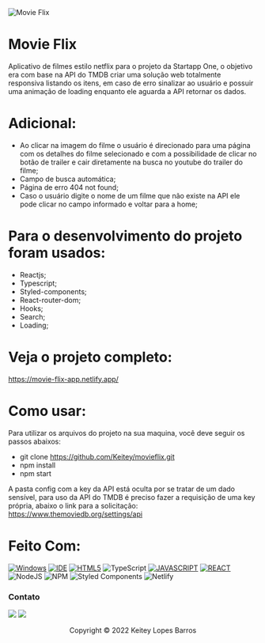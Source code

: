 <img src="public/gif/movieflix.gif" alt="Movie Flix">

# Movie Flix

Aplicativo de filmes estilo netflix para o projeto da Startapp One, o objetivo era com base na API do TMDB criar uma solução web totalmente responsiva listando os itens, em caso de erro sinalizar ao usuário e possuir uma animação de loading enquanto ele aguarda a API retornar os dados.
# Adicional:
* Ao clicar na imagem do filme o usuário é direcionado para uma página com os detalhes do filme selecionado e com a possibilidade de clicar no botão de trailer e cair diretamente na busca no youtube do trailer do filme;
* Campo de busca automática;
* Página de erro 404 not found;
* Caso o usuário digite o nome de um filme que não existe na API ele pode clicar no campo informado e voltar para a home;

# Para o desenvolvimento do projeto foram usados:
* Reactjs;
* Typescript;
* Styled-components;
* React-router-dom;
* Hooks;
* Search;
* Loading;

# Veja o projeto completo:
https://movie-flix-app.netlify.app/

# Como usar:
Para utilizar os arquivos do projeto na sua maquina, você deve seguir os passos abaixos:

* git clone https://github.com/Keitey/movieflix.git
* npm install
* npm start

A pasta config com a key da API está oculta por se tratar de um dado sensível, para uso da API do TMDB é preciso fazer a requisição de uma key própria, abaixo o link para a solicitação:
https://www.themoviedb.org/settings/api

# Feito Com:

[![Windows](https://img.shields.io/badge/Windows-0078D6?style=for-the-badge&logo=windows&logoColor=white)](https://www.microsoft.com/pt-br/windows/get-windows-10)
[![IDE](https://img.shields.io/badge/Visual_studio_code-0078D4?style=for-the-badge&logo=visual%20studio%20code&logoColor=white)](https://code.visualstudio.com/)
[![HTML5](https://img.shields.io/badge/HTML5-E34F26?style=for-the-badge&logo=html5&logoColor=white)](https://developer.mozilla.org/pt-BR/docs/Web/HTML)
![TypeScript](https://img.shields.io/badge/typescript-%23007ACC.svg?style=for-the-badge&logo=typescript&logoColor=white)
[![JAVASCRIPT](https://img.shields.io/badge/JavaScript-F7DF1E?style=for-the-badge&logo=javascript&logoColor=black)](https://developer.mozilla.org/pt-BR/docs/Web/JavaScript)
[![REACT](https://img.shields.io/badge/React-20232A?style=for-the-badge&logo=react&logoColor=61DAFB)](https://developer.mozilla.org/pt-BR/docs/Web/React)
![NodeJS](https://img.shields.io/badge/node.js-6DA55F?style=for-the-badge&logo=node.js&logoColor=white)
![NPM](https://img.shields.io/badge/NPM-%23000000.svg?style=for-the-badge&logo=npm&logoColor=white)
![Styled Components](https://img.shields.io/badge/styled--components-DB7093?style=for-the-badge&logo=styled-components&logoColor=white)
![Netlify](https://img.shields.io/badge/netlify-%23000000.svg?style=for-the-badge&logo=netlify&logoColor=#00C7B7)

### Contato

  <a href = "mailto:keiteybarros@gmail.com"><img src="https://img.shields.io/badge/Gmail-D14836?style=for-the-badge&logo=gmail&logoColor=white" target="_blank"></a>
  <a href="https://www.linkedin.com/in/keitey-barros-21bb8bb4/" target="_blank"><img src="https://img.shields.io/badge/-LinkedIn-%230077B5?style=for-the-badge&logo=linkedin&logoColor=white" target="_blank"></a> 

<p align="center">Copyright © 2022 Keitey Lopes Barros</p>

